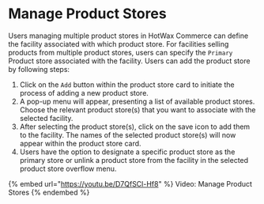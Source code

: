 # Manage Product Stores

Users managing multiple product stores in HotWax Commerce can define the facility associated with which product store. For facilities selling products from multiple product stores, users can specify the `Primary` Product store associated with the facility. Users can add the product store by following steps:

1. Click on the `Add` button within the product store card to initiate the process of adding a new product store.
2. A pop-up menu will appear, presenting a list of available product stores. Choose the relevant product store(s) that you want to associate with the selected facility.
3. After selecting the product store(s), click on the save icon to add them to the facility. The names of the selected product store(s) will now appear within the product store card.
4. Users have the option to designate a specific product store as the primary store or unlink a product store from the facility in the selected product store overflow menu.

{% embed url="https://youtu.be/D7QfSCl-Hf8" %}
Video: Manage Product Stores
{% endembed %}

